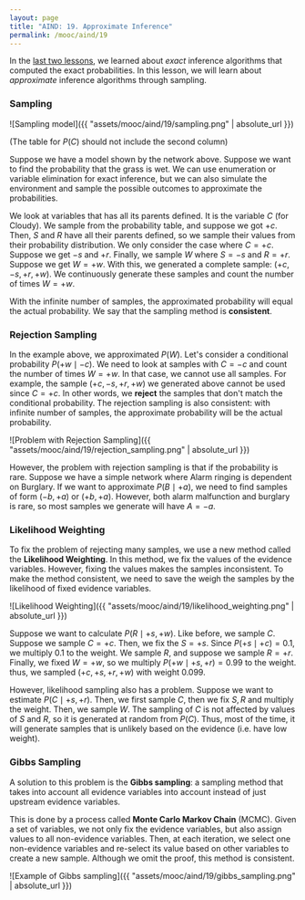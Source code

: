 ```yaml
---
layout: page
title: "AIND: 19. Approximate Inference"
permalink: /mooc/aind/19
---
```


In the [last two lessons](/mooc/aind/17), we learned about *exact* inference algorithms that computed the exact probabilities. In this lesson, we will learn about *approximate* inference algorithms through sampling.

### Sampling

![Sampling model]({{ "assets/mooc/aind/19/sampling.png" | absolute_url }})

(The table for $P(C)$ should not include the second column)

Suppose we have a model shown by the network above. Suppose we want to find the probability that the grass is wet. We can use enumeration or variable elimination for exact inference, but we can also simulate the environment and sample the possible outcomes to approximate the probabilities.

We look at variables that has all its parents defined. It is the variable $C$  (for Cloudy). We sample from the probability table, and suppose we got $+c$. Then, $S$ and $R$ have all their parents defined, so we sample their values from their probability distribution. We only consider the case where $C = +c$. Suppose we get $-s$ and $+r$. Finally, we sample $W$ where $S = -s$ and $R = +r$. Suppose we get $W = +w$. With this, we generated a complete sample: $(+c, -s, +r ,+w)$. We continuously generate these samples and count the number of times $W = +w$.

With the infinite number of samples, the approximated probability will equal the actual probability. We say that the sampling method is **consistent**.

### Rejection Sampling

In the example above, we approximated $P(W)$. Let's consider a conditional probability $P(+w \mid -c)$. We need to look at samples with $C = -c$ and count the number of times $W = +w$. In that case, we cannot use all samples. For example, the sample $(+c, -s, +r, +w)$ we generated above cannot be used since $C = +c$. In other words, we **reject** the samples that don't match the conditional probability. The rejection sampling is also consistent: with infinite number of samples, the approximate probability will be the actual probability.

![Problem with Rejection Sampling]({{ "assets/mooc/aind/19/rejection_sampling.png" | absolute_url }})

However, the problem with rejection sampling is that if the probability is rare. Suppose we have a simple network where Alarm ringing is dependent on Burglary. If we want to approximate $P(B \mid +a)$, we need to find samples of form $(-b, +a)$ or $(+b, +a)$. However, both alarm malfunction and burglary is rare, so most samples we generate will have $A = -a$.

### Likelihood Weighting

To fix the problem of rejecting many samples, we use a new method called the **Likelihood Weighting**. In this method, we fix the values of the evidence variables. However, fixing the values makes the samples inconsistent. To make the method consistent, we need to save the weigh the samples by the likelihood of fixed evidence variables.

![Likelihood Weighting]({{ "assets/mooc/aind/19/likelihood_weighting.png" | absolute_url }})

Suppose we want to calculate $P(R \mid +s, +w)$. Like before, we sample $C$. Suppose we sample $C = +c$. Then, we fix the $S = +s$. Since $P(+s \mid +c) = 0.1$, we multiply $0.1$ to the weight. We sample $R$, and suppose we sample $R = +r$. Finally, we fixed $W = +w$, so we multiply $P(+w \mid +s, +r) = 0.99$ to the weight.  thus, we sampled $(+c, +s, +r, +w)$ with weight $0.099$.

However, likelihood sampling also has a problem. Suppose we want to estimate $P(C \mid +s, +r)$. Then, we first sample $C$, then we fix $S, R$ and multiply the weight. Then, we sample $W$. The sampling of $C$ is not affected by values of $S$ and $R$, so it is generated at random from $P(C)$. Thus, most of the time, it will generate samples that is unlikely based on the evidence (i.e. have low weight).

### Gibbs Sampling

A solution to this problem is the **Gibbs sampling**: a sampling method that takes into account all evidence variables into account instead of just upstream evidence variables.

This is done by a process called **Monte Carlo Markov Chain** (MCMC). Given a set of variables, we not only fix the evidence variables, but also assign values to all non-evidence variables. Then, at each iteration, we select one non-evidence variables and re-select its value based on other variables to create a new sample. Although we omit the proof, this method is consistent.

![Example of Gibbs sampling]({{ "assets/mooc/aind/19/gibbs_sampling.png" | absolute_url }})

